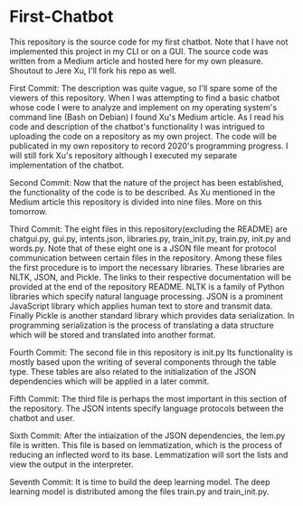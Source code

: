# First-Chatbot
This repository is the source code for my first chatbot. Note that I have not implemented this project in my CLI or on a GUI. The source code was written from a Medium article and hosted here for my own pleasure. Shoutout to Jere Xu, I'll fork his repo as well.

First Commit:
The description was quite vague, so I'll spare some of the viewers of this repository. When I was attempting to find a basic chatbot whose code I were to analyze and implement on my operating system's command line (Bash on Debian) I found Xu's Medium article. As I read his code and description of the chatbot's functionality I was intrigued to uploading the code on a repository as my own project. The code will be publicated in my own repository to record 2020's programming progress. I will still fork Xu's repository although I executed my separate implementation of the chatbot.

Second Commit:
Now that the nature of the project has been established, the functionality of the code is to be described. As Xu mentioned in the Medium article this repository is divided into nine files. More on this tomorrow.

Third Commit:
The eight files in this repository(excluding the README) are chatgui.py, gui.py, intents.json, libraries.py, train_init.py, train.py, init.py and words.py. Note that of these eight one is a JSON file meant for protocol communication between certain files in the repository. Among these files the first procedure is to import the necessary libraries. These libraries are NLTK, JSON, and Pickle. The links to their respective documentation will be provided at the end of the repository README. NLTK is a family of Python libraries which specify natural language processing. JSON is a prominent JavaScript library which applies human text to store and transmit data. Finally Pickle is another standard library which provides data serialization. In programming serialization is the process of translating a data structure which will be stored and translated into another format.

Fourth Commit:
The second file in this repository is init.py Its functionality is mostly based upon the writing of several components through the table type. These tables are also related to the initialization of the JSON dependencies which will be applied in a later commit.

Fifth Commit:
The third file is perhaps the most important in this section of the repository. The JSON intents specify language protocols between the chatbot and user.

Sixth Commit:
After the intiaization of the JSON dependencies, the lem.py file is written. This file is based on lemmatization, which is the process of reducing an inflected word to its base. Lemmatization will sort the lists and view the output in the interpreter.

Seventh Commit:
It is time to build the deep learning model. The deep learning model is distributed among the files train.py and train_init.py.

